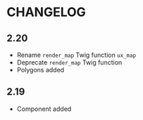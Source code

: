 # CHANGELOG

## 2.20

-   Rename `render_map` Twig function `ux_map`
-   Deprecate `render_map` Twig function
-   Polygons added

## 2.19

-   Component added
